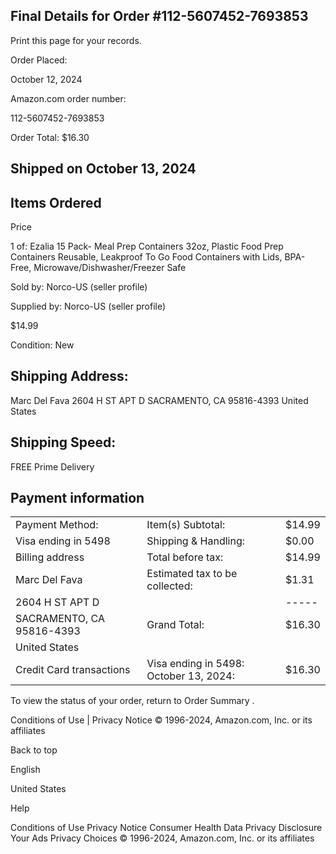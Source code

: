 <!-- image -->

## Final Details for Order #112-5607452-7693853

Print this page for your records.

Order Placed:

October 12, 2024

Amazon.com order number:

112-5607452-7693853

Order Total: $16.30

## Shipped on October 13, 2024

## Items Ordered

Price

1 of: Ezalia 15 Pack- Meal Prep Containers 32oz, Plastic Food Prep Containers Reusable, Leakproof To Go Food Containers with Lids, BPA-Free, Microwave/Dishwasher/Freezer Safe

Sold by: Norco-US (seller profile)

Supplied by: Norco-US (seller profile)

$14.99

Condition: New

## Shipping Address:

Marc Del Fava 2604 H ST APT D SACRAMENTO, CA 95816-4393 United States

## Shipping Speed:

FREE Prime Delivery

## Payment information

|                           |                                        |        |
|---------------------------|----------------------------------------|--------|
| Payment Method:           | Item(s) Subtotal:                      | $14.99 |
| Visa  ending in 5498      | Shipping & Handling:                   | $0.00  |
| Billing address           | Total before tax:                      | $14.99 |
| Marc Del Fava             | Estimated tax to be collected:         | $1.31  |
| 2604 H ST APT D           |                                        | -----  |
| SACRAMENTO, CA 95816-4393 | Grand Total:                           | $16.30 |
| United States             |                                        |        |
| Credit Card transactions  | Visa ending in 5498: October 13, 2024: | $16.30 |

To view the status of your order, return to Order Summary .

Conditions of Use | Privacy Notice © 1996-2024, Amazon.com, Inc. or its affiliates

Back to top

English

United States

Help

Conditions of Use Privacy Notice Consumer Health Data Privacy Disclosure Your Ads Privacy Choices © 1996-2024, Amazon.com, Inc. or its affiliates